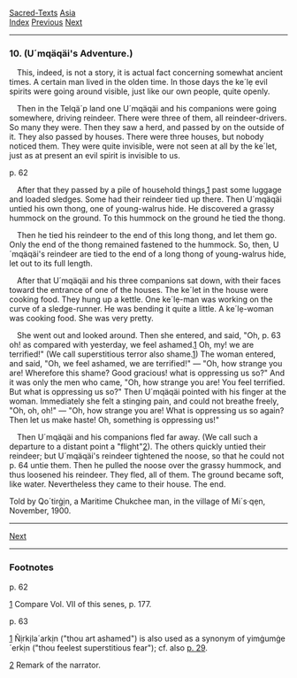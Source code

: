 [Sacred-Texts](../../index) [Asia](../index)  
[Index](index) [Previous](cm11) [Next](cm12a)

------------------------------------------------------------------------

### 10. (U´mqäqäi's Adventure.)

 This, indeed, is not a story, it is actual fact concerning somewhat
ancient times. A certain man lived in the olden time. In those days the
ke´lẹ evil spirits were going around visible, just like our own people,
quite openly.

 Then in the Telqä´p land one U´mqäqäi and his companions were going
somewhere, driving reindeer. There were three of them, all
reindeer-drivers. So many they were. Then they saw a herd, and passed by
on the outside of it. They also passed by houses. There were three
houses, but nobody noticed them. They were quite invisible, were not
seen at all by the ke´let, just as at present an evil spirit is
invisible to us.

<span id="page_62">p. 62</span>

 After that they passed by a pile of household things,<span
id="page_62_fr_1"></span>[1](#page_62_note_1) past some luggage and
loaded sledges. Some had their reindeer tied up there. Then U´mqäqäi
untied his own thong, one of young-walrus hide. He discovered a grassy
hummock on the ground. To this hummock on the ground he tied the thong.

 Then he tied his reindeer to the end of this long thong, and let them
go. Only the end of the thong remained fastened to the hummock. So,
then, U´mqäqäi's reindeer are tied to the end of a long thong of
young-walrus hide, let out to its full length.

 After that U´mqäqäi and his three companions sat down, with their faces
toward the entrance of one of the houses. The ke´let in the house were
cooking food. They hung up a kettle. One ke´lẹ-man was working on the
curve of a sledge-runner. He was bending it quite a little. A
ke´lẹ-woman was cooking food. She was very pretty.

 She went out and looked around. Then she entered, and said, "Oh, <span
id="page_63">p. 63</span> oh! as compared with yesterday, we feel
ashamed.<span id="page_63_fr_1"></span>[1](#page_63_note_1) Oh, my! we
are terrified!" (We call superstitious terror also shame.<span
id="page_63_fr_1"></span>[1](#page_63_note_1)) The woman entered, and
said, "Oh, we feel ashamed, we are terrified!" — "Oh, how strange you
are! Wherefore this shame? Good gracious! what is oppressing us so?" And
it was only the men who came, "Oh, how strange you are! You feel
terrified. But what is oppressing us so?" Then U´mqäqäi pointed with his
finger at the woman. Immediately she felt a stinging pain, and could not
breathe freely, "Oh, oh, oh!" — "Oh, how strange you are! What is
oppressing us so again? Then let us make haste! Oh, something is
oppressing us!"

 Then U´mqäqäi and his companions fled far away. (We call such a
departure to a distant point a "flight"<span
id="page_63_fr_2"></span>[2](#page_63_note_2)). The others quickly
untied their reindeer; but U´mqäqäi's reindeer tightened the noose, so
that he could not <span id="page_64">p. 64</span> untie them. Then he
pulled the noose over the grassy hummock, and thus loosened his
reindeer. They fled, all of them. The ground became soft, like water.
Nevertheless they came to their house. The end.

<span class="small">Told by Qo´tirġịn, a Maritime Chukchee man, in the
village of Mi´s·qẹn, November, 1900.</span>

------------------------------------------------------------------------

[Next](cm12a)

------------------------------------------------------------------------

### Footnotes

<span id="footnotes_page_62">p. 62</span>

<span id="page_62_note_1"></span>[1](#page_62_fr_1) Compare Vol. VII of
this senes, p. 177.

<span id="footnotes_page_63">p. 63</span>

<span id="page_63_note_1"></span>[1](#page_63_fr_1) Ñịrkịla´arkịn ("thou
art ashamed") is also used as a synonym of yimġumġe´erkịn ("thou feelest
superstitious fear"); cf. also [p. 29](cm05.htm#page_29_fr_3).

<span id="page_63_note_2"></span>[2](#page_63_fr_2) Remark of the
narrator.

 

 

 

 

 

 

 

 

 

 

 

 

 

 

 
